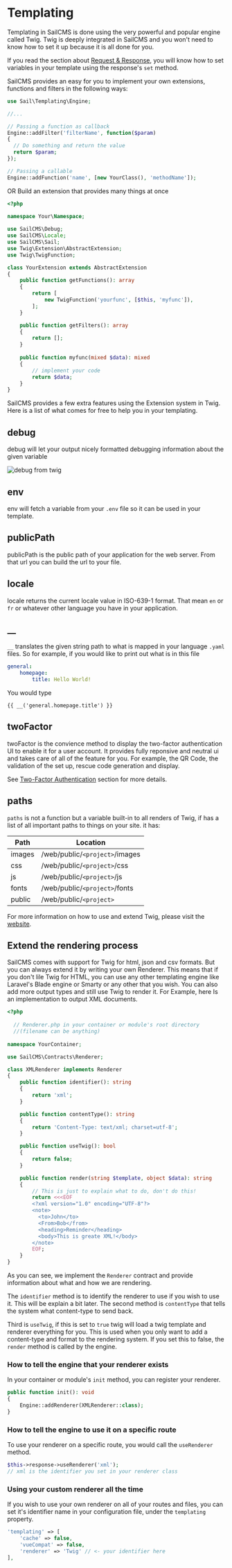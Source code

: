 # Templating <Badge type="tip" text="3.0.0" />

Templating in SailCMS is done using the very powerful and popular engine called Twig. Twig is deeply integrated in SailCMS and you won't need to know how to set it up because it is all done for you.

If you read the section about [Request & Response](/working-with-sail/request-response.html), you will know how to set variables in your template using the response's `set` method.

SailCMS provides an easy for you to implement your own extensions, functions and filters in the following ways:

```php
use Sail\Templating\Engine;

//...

// Passing a function as callback
Engine::addFilter('filterName', function($param)
{
  // Do something and return the value
  return $param;
});

// Passing a callable
Engine::addFunction('name', [new YourClass(), 'methodName']);
```

OR Build an extension that provides many things at once

```php
<?php
  
namespace Your\Namespace;

use SailCMS\Debug;
use SailCMS\Locale;
use SailCMS\Sail;
use Twig\Extension\AbstractExtension;
use Twig\TwigFunction;

class YourExtension extends AbstractExtension
{
  	public function getFunctions(): array
    {
        return [
            new TwigFunction('yourfunc', [$this, 'myfunc']),
        ];
    }

    public function getFilters(): array
    {
        return [];
    }
  
  	public function myfunc(mixed $data): mixed
    {
      	// implement your code
      	return $data;
    }
}
```

SailCMS provides a few extra features using the Extension system in Twig. Here is a list of what comes for free to help you in your templating.

## debug

debug will let your output nicely formatted debugging information about the given variable

![debug from twig](/debug.jpg)

## env

env will fetch a variable from your `.env` file so it can be used in your template.

## publicPath

publicPath is the public path of your application for the web server. From that url you can build the url to your file.

## locale

locale returns the current locale value in ISO-639-1 format. That mean `en` or `fr` or whatever other language you have in your application.

## __

`__` translates the given string path to what is mapped in your language `.yaml` files. So for example, if you would like to print out what is in this file

```yaml
general:
	homepage:
		title: Hello World!
```

You would type 

```twig
{{ __('general.homepage.title') }}		
```

## twoFactor

twoFactor is the convience method to display the two-factor authentication UI to enable it for a user account. It provides fully reponsive and neutral ui and takes care of all of the feature for you. For example, the QR Code, the validation of the set up, rescue code generation and display. 

See [Two-Factor Authentication](/security/two-factor.html) section for more details.

## paths

`paths` is not a function but a variable built-in to all renders of Twig, if has a list of all important paths to things on your site. it has:

| Path   | Location                       |
| ------ | ------------------------------ |
| images | /web/public/`<project>`/images |
| css    | /web/public/`<project>`/css    |
| js     | /web/public/`<project>`/js     |
| fonts  | /web/public/`<project>`/fonts  |
| public | /web/public/`<project>`        |

For more information on how to use and extend Twig, please visit the [website](https://twig.symfony.com/).


## Extend the rendering process

SailCMS comes with support for Twig for html, json and csv formats. But you can always extend it by writing your own Renderer. This means that if you don't lile Twig for HTML, you can use any other templating engine like Laravel's Blade engine or Smarty or any other that you wish. You can also add more output types and still use Twig to render it. For Example, here Is an implementation to output XML documents.

```php
<?php
 
  // Renderer.php in your container or module's root directory 
  //(filename can be anything)
  
namespace YourContainer;

use SailCMS\Contracts\Renderer;

class XMLRenderer implements Renderer
{
    public function identifier(): string
    {
        return 'xml';
    }

    public function contentType(): string
    {
        return 'Content-Type: text/xml; charset=utf-8';
    }

    public function useTwig(): bool
    {
        return false;
    }

    public function render(string $template, object $data): string
    {
      	// This is just to explain what to do, don't do this!
        return <<<EOF
        <?xml version="1.0" encoding="UTF-8"?>
       	<note>
          <to>John</to>
          <From>Bob</from>
          <heading>Reminder</heading>
          <body>This is greate XML!</body>
        </note>
        EOF;
    }
}
```

As you can see, we implement the `Renderer` contract and provide information about what and how we are rendering.

The `identifier` method is to identify the renderer to use if you wish to use it. This will be explain a bit later. The second method is `contentType` that tells the system what content-type to send back.

 Third is `useTwig`, if this is set to `true` twig will load a twig template and renderer everything for you. This is used when you only want to add a content-type and format to the rendering system. If you set this to false, the `render` method is called by the engine.

### How to tell the engine that your renderer exists

In your container or module's `init` method, you can register your renderer.

```php
public function init(): void
{
    Engine::addRenderer(XMLRenderer::class);
}
```

### How to tell the engine to use it on a specific route

To use your renderer on a specific route, you would call the `useRenderer` method.

```php
$this->response->useRenderer('xml'); 
// xml is the identifier you set in your renderer class
```

### Using your custom renderer all the time

If you wish to use your own renderer on all of your routes and files, you can set it's identifier name in your configuration file, under the `templating` property.

```php
'templating' => [
    'cache' => false,
    'vueCompat' => false,
    'renderer' => 'Twig' // <- your identifier here
],
```